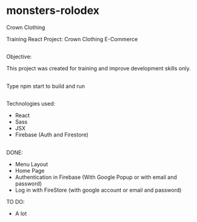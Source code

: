 # monsters-rolodex

Crown Clothing

Training React Project: Crown Clothing E-Commerce

##

Objective:

This project was created for training and improve development skills only.

##

Type npm start to build and run

##

Technologies used:

-   React
-   Sass
-   JSX
-   Firebase (Auth and Firestore)

##

DONE:

-   Menu Layout
-   Home Page
-   Authentication in Firebase (With Google Popup or with email and password)
-   Log in with FireStore (with google account or email and password)

TO DO:

-   A lot

##

